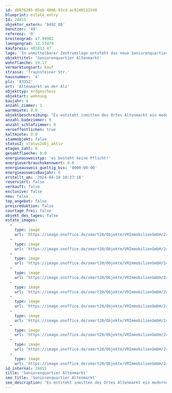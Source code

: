 ```yaml
---
id: d88f6245-85eb-4866-93cd-ac0240131540
blueprint: estate_entry
Id: 24815
objektnr_extern: '8492_08'
benutzer: '49'
referenz: '0'
breitengrad: 47.99982
laengengrad: 12.53479
kaufpreis: 401813.47
lage: 'In unmittelbarer Zentrumslage entsteht das neue Seniorenquartier in bevorzugter Lage. In unmittelbarer, fußläufiger Umgebung um das Grundstück befinden sich alle Einrichtungen des täglichen Lebens (Einkaufsmöglichkeiten, Cafés, Ärzte, Apotheken, Kirche, Gemeindeverwaltung, Naherholungsmöglichkeiten, etc.), was eine aktive Teilnahme am Gemeindegeschehen auch im hohen Alter und bei körperlichen Einschränkungen weiterhin ermöglicht. Ein ausschlaggebender Punkt des Konzeptes des Seniorenquartiers ist es, dass sich die Anlage und die sie bewohnenden Menschen in die Gemeinde einfügen und als integraler Teil dieser verstanden werden. Eine Ghettoisierung der „Pflegeeinrichtung“ innerhalb der Ortschaft soll verhindert werden. Auch dies wird durch die gute, zentrale Lage ermöglicht und vereinfacht.'
objekttitel: 'Seniorenquartier Altenmarkt'
wohnflaeche: 59.17
vermarktungsart: kauf
strasse: 'Traunsteiner Str.'
hausnummer: '4'
plz: '83352'
ort: 'Altenmarkt an der Alz'
objekttyp: erdgeschoss
objektart: wohnung
baujahr: 0
anzahl_zimmer: 1
warmmiete: 0.0
objektbeschreibung: "Es entsteht inmitten des Ortes Altenmarkt ein moderner Neubau mit  schöner Grünanlage :\r\n\r\n- 20 x EZ (ca. 21 m²) davon 4 x rollstuhlgerecht ausgestattet\r\n- 2 x DZ (ca. 26 m²) rollstuhlgerecht ausgestattet\r\n- 38 x 1,5- Zi. Appartements (zwischen 43 m² und 59 m²)\r\n- 4 x 2 Zi- Appartements (zwischen 62 m² und 93 m²)\r\n- 2 Gewerbeeinheiten (Tagespflegeeinrichtung und Tagescafé )\r\n\r\nAn einem Ort werden die verschiedensten Betreuungsformen miteinander vereint: Ambulant betreute Wohnungen, Tagespflege sowie ambulant betreute Wohngruppen.\r\n\r\nDie Tagespflege ist auf 20 Gäste ausgelegt und besitzt eine Gesamtfläche von 245 m². Hierzu gehört ein großer Aufenthaltsbereich mit Tagesküche, Ruheräume, ein Pflegebad, Personal- und Büroräume, sowie WC- und Lagerflächen."
anzahl_badezimmer: 0
anzahl_schlafzimmer: 0
veroeffentlichen: true
kaltmiete: 0.0
stammobjekt: false
status2: status2obj_aktiv
etagen_zahl: 0
gesamtflaeche: 0.0
energieausweistyp: 'es besteht keine Pflicht!'
energieverbrauchskennwert: 0.0
energieausweis_gueltig_bis: '0000-00-00'
energieausweisBaujahr: 0
erstellt_am: '2024-04-18 10:27:18'
reserviert: false
verkauft: false
exclusive: false
neu: false
top_angebot: false
preisreduktion: false
courtage_frei: false
objekt_des_tages: false
estate_images:
  -
    type: image
    url: 'https://image.onoffice.de/smart20/Objekte/VRImmobilienGmbH/24815/_543873.jpg'
  -
    type: image
    url: 'https://image.onoffice.de/smart20/Objekte/VRImmobilienGmbH/24815/_543875.jpg'
  -
    type: image
    url: 'https://image.onoffice.de/smart20/Objekte/VRImmobilienGmbH/24815/_543877.jpg'
  -
    type: image
    url: 'https://image.onoffice.de/smart20/Objekte/VRImmobilienGmbH/24815/_543879.jpg'
  -
    type: image
    url: 'https://image.onoffice.de/smart20/Objekte/VRImmobilienGmbH/24815/_543881.jpg'
  -
    type: image
    url: 'https://image.onoffice.de/smart20/Objekte/VRImmobilienGmbH/24815/_543883.jpg'
  -
    type: image
    url: 'https://image.onoffice.de/smart20/Objekte/VRImmobilienGmbH/24815/_543885.jpg'
  -
    type: image
    url: 'https://image.onoffice.de/smart20/Objekte/VRImmobilienGmbH/24815/_543887.jpg'
  -
    type: image
    url: 'https://image.onoffice.de/smart20/Objekte/VRImmobilienGmbH/24815/_543889.jpg'
  -
    type: image
    url: 'https://image.onoffice.de/smart20/Objekte/VRImmobilienGmbH/24815/_543891.jpg'
id_internal: 24815
title: 'Seniorenquartier Altenmarkt'
seo_title: 'Seniorenquartier Altenmarkt'
seo_description: "Es entsteht inmitten des Ortes Altenmarkt ein moderner Neubau mit  schöner Grünanlage :\r\n\r\n- 20 x EZ (ca. 21 m²) davon 4 x rollstuhlgerecht ausgestattet\r\n- 2"
---
```

